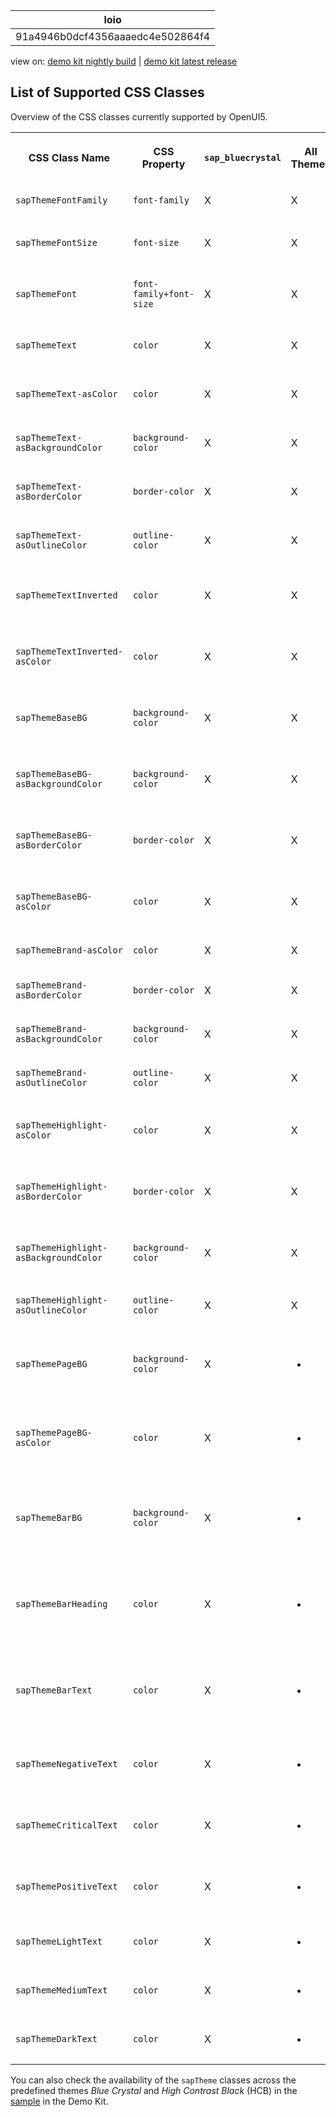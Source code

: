 <!-- loio91a4946b0dcf4356aaaedc4e502864f4 -->

| loio |
| -----|
| 91a4946b0dcf4356aaaedc4e502864f4 |

<div id="loio">

view on: [demo kit nightly build](https://openui5nightly.hana.ondemand.com/#/topic/91a4946b0dcf4356aaaedc4e502864f4) | [demo kit latest release](https://openui5.hana.ondemand.com/#/topic/91a4946b0dcf4356aaaedc4e502864f4)</div>

## List of Supported CSS Classes

Overview of the CSS classes currently supported by OpenUI5.


<table>
<tr>
<th>

CSS Class Name



</th>
<th>

CSS Property



</th>
<th>

`sap_bluecrystal`



</th>
<th>

All Themes



</th>
<th>

Description



</th>
</tr>
<tr>
<td>

`sapThemeFontFamily`



</td>
<td>

`font-family`



</td>
<td>

X



</td>
<td>

X



</td>
<td>

Default font



</td>
</tr>
<tr>
<td>

`sapThemeFontSize`



</td>
<td>

`font-size`



</td>
<td>

X



</td>
<td>

X



</td>
<td>

Default font size



</td>
</tr>
<tr>
<td>

`sapThemeFont`



</td>
<td>

`font-family+font-size`



</td>
<td>

X



</td>
<td>

X



</td>
<td>

Default font and font size



</td>
</tr>
<tr>
<td>

`sapThemeText`



</td>
<td>

`color`



</td>
<td>

X



</td>
<td>

X



</td>
<td>

Default text color



</td>
</tr>
<tr>
<td>

`sapThemeText-asColor`



</td>
<td>

`color`



</td>
<td>

X



</td>
<td>

X



</td>
<td>

Default text color



</td>
</tr>
<tr>
<td>

`sapThemeText-asBackgroundColor`



</td>
<td>

`background-color`



</td>
<td>

X



</td>
<td>

X



</td>
<td>

Default text color



</td>
</tr>
<tr>
<td>

`sapThemeText-asBorderColor`



</td>
<td>

`border-color`



</td>
<td>

X



</td>
<td>

X



</td>
<td>

Default text color



</td>
</tr>
<tr>
<td>

`sapThemeText-asOutlineColor`



</td>
<td>

`outline-color`



</td>
<td>

X



</td>
<td>

X



</td>
<td>

Default text color



</td>
</tr>
<tr>
<td>

`sapThemeTextInverted`



</td>
<td>

`color`



</td>
<td>

X



</td>
<td>

X



</td>
<td>

Default color of inverted text



</td>
</tr>
<tr>
<td>

`sapThemeTextInverted-asColor`



</td>
<td>

`color`



</td>
<td>

X



</td>
<td>

X



</td>
<td>

Default color of inverted text



</td>
</tr>
<tr>
<td>

`sapThemeBaseBG`



</td>
<td>

`background-color`



</td>
<td>

X



</td>
<td>

X



</td>
<td>

Base color for all backgrounds



</td>
</tr>
<tr>
<td>

`sapThemeBaseBG-asBackgroundColor`



</td>
<td>

`background-color`



</td>
<td>

X



</td>
<td>

X



</td>
<td>

Base color for all backgrounds



</td>
</tr>
<tr>
<td>

`sapThemeBaseBG-asBorderColor`



</td>
<td>

`border-color`



</td>
<td>

X



</td>
<td>

X



</td>
<td>

Base color for all backgrounds



</td>
</tr>
<tr>
<td>

`sapThemeBaseBG-asColor`



</td>
<td>

`color`



</td>
<td>

X



</td>
<td>

X



</td>
<td>

Base color for all backgrounds



</td>
</tr>
<tr>
<td>

`sapThemeBrand-asColor`



</td>
<td>

`color`



</td>
<td>

X



</td>
<td>

X



</td>
<td>

Brand color



</td>
</tr>
<tr>
<td>

`sapThemeBrand-asBorderColor`



</td>
<td>

`border-color`



</td>
<td>

X



</td>
<td>

X



</td>
<td>

Brand color



</td>
</tr>
<tr>
<td>

`sapThemeBrand-asBackgroundColor`



</td>
<td>

`background-color`



</td>
<td>

X



</td>
<td>

X



</td>
<td>

Brand color



</td>
</tr>
<tr>
<td>

`sapThemeBrand-asOutlineColor`



</td>
<td>

`outline-color`



</td>
<td>

X



</td>
<td>

X



</td>
<td>

Brand color



</td>
</tr>
<tr>
<td>

`sapThemeHighlight-asColor`



</td>
<td>

`color`



</td>
<td>

X



</td>
<td>

X



</td>
<td>

Color for highlighted elements



</td>
</tr>
<tr>
<td>

`sapThemeHighlight-asBorderColor`



</td>
<td>

`border-color`



</td>
<td>

X



</td>
<td>

X



</td>
<td>

Color for highlighted elements



</td>
</tr>
<tr>
<td>

`sapThemeHighlight-asBackgroundColor`



</td>
<td>

`background-color`



</td>
<td>

X



</td>
<td>

X



</td>
<td>

Color for highlighted elements



</td>
</tr>
<tr>
<td>

`sapThemeHighlight-asOutlineColor`



</td>
<td>

`outline-color`



</td>
<td>

X



</td>
<td>

X



</td>
<td>

Brand color



</td>
</tr>
<tr>
<td>

`sapThemePageBG`



</td>
<td>

`background-color`



</td>
<td>

X



</td>
<td>

-



</td>
<td>

Background color of mobile pages



</td>
</tr>
<tr>
<td>

`sapThemePageBG-asColor`



</td>
<td>

`color`



</td>
<td>

X



</td>
<td>

-



</td>
<td>

Background color of mobile pages



</td>
</tr>
<tr>
<td>

`sapThemeBarBG`



</td>
<td>

`background-color`



</td>
<td>

X



</td>
<td>

-



</td>
<td>

Background color for header bars in mobile pages



</td>
</tr>
<tr>
<td>

`sapThemeBarHeading` 



</td>
<td>

`color`



</td>
<td>

X



</td>
<td>

-



</td>
<td>

Header text color for header bars in mobile pages



</td>
</tr>
<tr>
<td>

`sapThemeBarText`



</td>
<td>

`color`



</td>
<td>

X



</td>
<td>

-



</td>
<td>

Normal text color for header bars in mobile pages



</td>
</tr>
<tr>
<td>

`sapThemeNegativeText`



</td>
<td>

`color`



</td>
<td>

X



</td>
<td>

-



</td>
<td>

Semantic negative text color



</td>
</tr>
<tr>
<td>

`sapThemeCriticalText`



</td>
<td>

`color`



</td>
<td>

X



</td>
<td>

-



</td>
<td>

Semantic critical text color



</td>
</tr>
<tr>
<td>

`sapThemePositiveText`



</td>
<td>

`color`



</td>
<td>

X



</td>
<td>

-



</td>
<td>

Semantic positive text color



</td>
</tr>
<tr>
<td>

`sapThemeLightText`



</td>
<td>

`color`



</td>
<td>

X



</td>
<td>

-



</td>
<td>

Light text color



</td>
</tr>
<tr>
<td>

`sapThemeMediumText`



</td>
<td>

`color`



</td>
<td>

X



</td>
<td>

-



</td>
<td>

Medium text color



</td>
</tr>
<tr>
<td>

`sapThemeDarkText`



</td>
<td>

`color`



</td>
<td>

X



</td>
<td>

-



</td>
<td>

Dark text color



</td>
</tr>
</table>

You can also check the availability of the `sapTheme` classes across the predefined themes *Blue Crystal* and *High Contrast Black* \(HCB\) in the [sample](https://openui5.hana.ondemand.com/explored.html#/sample/sap.ui.core.sample.ThemeCustomClasses/preview) in the Demo Kit.

